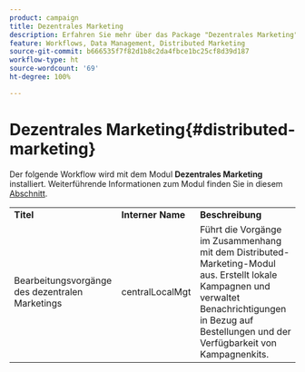 ```yaml
---
product: campaign
title: Dezentrales Marketing
description: Erfahren Sie mehr über das Package "Dezentrales Marketing".
feature: Workflows, Data Management, Distributed Marketing
source-git-commit: b666535f7f82d1b8c2da4fbce1bc25cf8d39d187
workflow-type: ht
source-wordcount: '69'
ht-degree: 100%

---
```



# Dezentrales Marketing{#distributed-marketing}



Der folgende Workflow wird mit dem Modul **Dezentrales Marketing** installiert. Weiterführende Informationen zum Modul finden Sie in diesem [Abschnitt](../../distributed/using/about-distributed-marketing.md).

<table> 
 <tbody> 
  <tr> 
   <td> <strong>Titel</strong><br /> </td> 
   <td> <strong>Interner Name</strong><br /> </td> 
   <td> <strong>Beschreibung</strong><br /> </td> 
  </tr> 
  <tr> 
   <td> <span class="uicontrol">Bearbeitungsvorgänge des dezentralen Marketings</span> <br /> </td> 
   <td> <span class="uicontrol">centralLocalMgt</span> <br /> </td> 
   <td> Führt die Vorgänge im Zusammenhang mit dem Distributed-Marketing-Modul aus. Erstellt lokale Kampagnen und verwaltet Benachrichtigungen in Bezug auf Bestellungen und der Verfügbarkeit von Kampagnenkits.<br /> </td> 
  </tr> 
 </tbody> 
</table>

